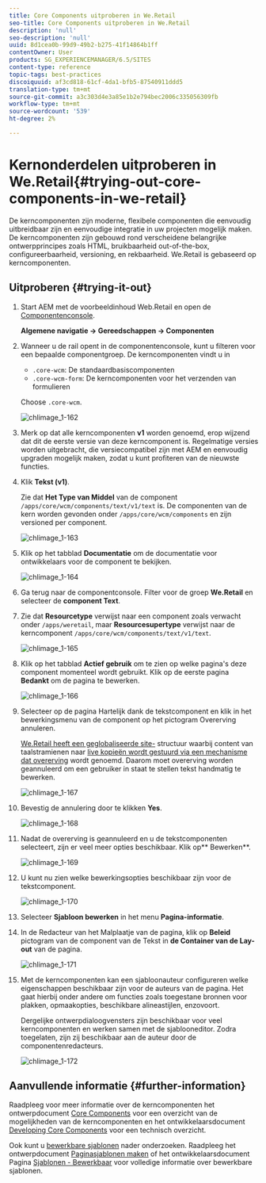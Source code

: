 ```yaml
---
title: Core Components uitproberen in We.Retail
seo-title: Core Components uitproberen in We.Retail
description: 'null'
seo-description: 'null'
uuid: 8d1cea0b-99d9-49b2-b275-41f14864b1ff
contentOwner: User
products: SG_EXPERIENCEMANAGER/6.5/SITES
content-type: reference
topic-tags: best-practices
discoiquuid: af3cd818-61cf-4da1-bfb5-87540911ddd5
translation-type: tm+mt
source-git-commit: a3c303d4e3a85e1b2e794bec2006c335056309fb
workflow-type: tm+mt
source-wordcount: '539'
ht-degree: 2%

---
```



# Kernonderdelen uitproberen in We.Retail{#trying-out-core-components-in-we-retail}

De kerncomponenten zijn moderne, flexibele componenten die eenvoudig uitbreidbaar zijn en eenvoudige integratie in uw projecten mogelijk maken. De kerncomponenten zijn gebouwd rond verscheidene belangrijke ontwerpprincipes zoals HTML, bruikbaarheid out-of-the-box, configureerbaarheid, versioning, en rekbaarheid. We.Retail is gebaseerd op kerncomponenten.

## Uitproberen {#trying-it-out}

1. Start AEM met de voorbeeldinhoud Web.Retail en open de [Componentenconsole](/help/sites-authoring/default-components-console.md).

   **Algemene navigatie -> Gereedschappen -> Componenten**

1. Wanneer u de rail opent in de componentenconsole, kunt u filteren voor een bepaalde componentgroep. De kerncomponenten vindt u in

   * `.core-wcm`: De standaardbasiscomponenten
   * `.core-wcm-form`: De kerncomponenten voor het verzenden van formulieren

   Choose `.core-wcm`.

   ![chlimage_1-162](assets/chlimage_1-162.png)

1. Merk op dat alle kerncomponenten **v1** worden genoemd, erop wijzend dat dit de eerste versie van deze kerncomponent is. Regelmatige versies worden uitgebracht, die versiecompatibel zijn met AEM en eenvoudig upgraden mogelijk maken, zodat u kunt profiteren van de nieuwste functies.
1. Klik **Tekst (v1)**.

   Zie dat **Het Type van Middel** van de component `/apps/core/wcm/components/text/v1/text` is. De componenten van de kern worden gevonden onder `/apps/core/wcm/components` en zijn versioned per component.

   ![chlimage_1-163](assets/chlimage_1-163.png)

1. Klik op het tabblad **Documentatie** om de documentatie voor ontwikkelaars voor de component te bekijken.

   ![chlimage_1-164](assets/chlimage_1-164.png)

1. Ga terug naar de componentconsole. Filter voor de groep **We.Retail** en selecteer de **component Text**.
1. Zie dat **Resourcetype** verwijst naar een component zoals verwacht onder `/apps/weretail`, maar **Resourcesupertype** verwijst naar de kerncomponent `/apps/core/wcm/components/text/v1/text`.

   ![chlimage_1-165](assets/chlimage_1-165.png)

1. Klik op het tabblad **Actief gebruik** om te zien op welke pagina&#39;s deze component momenteel wordt gebruikt. Klik op de eerste pagina **Bedankt** om de pagina te bewerken.

   ![chlimage_1-166](assets/chlimage_1-166.png)

1. Selecteer op de pagina Hartelijk dank de tekstcomponent en klik in het bewerkingsmenu van de component op het pictogram Overerving annuleren.

   [We.Retail heeft een geglobaliseerde site-](/help/sites-developing/we-retail-globalized-site-structure.md) structuur waarbij content van taalstramienen naar  [live kopieën wordt gestuurd via een mechanisme dat overerving](/help/sites-administering/msm.md) wordt genoemd. Daarom moet overerving worden geannuleerd om een gebruiker in staat te stellen tekst handmatig te bewerken.

   ![chlimage_1-167](assets/chlimage_1-167.png)

1. Bevestig de annulering door te klikken **Yes**.

   ![chlimage_1-168](assets/chlimage_1-168.png)

1. Nadat de overerving is geannuleerd en u de tekstcomponenten selecteert, zijn er veel meer opties beschikbaar. Klik op** Bewerken**.

   ![chlimage_1-169](assets/chlimage_1-169.png)

1. U kunt nu zien welke bewerkingsopties beschikbaar zijn voor de tekstcomponent.

   ![chlimage_1-170](assets/chlimage_1-170.png)

1. Selecteer **Sjabloon bewerken** in het menu **Pagina-informatie**.
1. In de Redacteur van het Malplaatje van de pagina, klik op **Beleid** pictogram van de component van de Tekst in **de Container van de Lay-out** van de pagina.

   ![chlimage_1-171](assets/chlimage_1-171.png)

1. Met de kerncomponenten kan een sjabloonauteur configureren welke eigenschappen beschikbaar zijn voor de auteurs van de pagina. Het gaat hierbij onder andere om functies zoals toegestane bronnen voor plakken, opmaakopties, beschikbare alineastijlen, enzovoort.

   Dergelijke ontwerpdialoogvensters zijn beschikbaar voor veel kerncomponenten en werken samen met de sjablooneditor. Zodra toegelaten, zijn zij beschikbaar aan de auteur door de componentenredacteurs.

   ![chlimage_1-172](assets/chlimage_1-172.png)

## Aanvullende informatie {#further-information}

Raadpleeg voor meer informatie over de kerncomponenten het ontwerpdocument [Core Components](https://docs.adobe.com/content/help/en/experience-manager-core-components/using/introduction.html) voor een overzicht van de mogelijkheden van de kerncomponenten en het ontwikkelaarsdocument [Developing Core Components](https://helpx.adobe.com/experience-manager/core-components/using/developing.html) voor een technisch overzicht.

Ook kunt u [bewerkbare sjablonen](/help/sites-developing/we-retail-editable-templates.md) nader onderzoeken. Raadpleeg het ontwerpdocument [Paginasjablonen maken](/help/sites-authoring/templates.md) of het ontwikkelaarsdocument Pagina [Sjablonen - Bewerkbaar](/help/sites-developing/page-templates-editable.md) voor volledige informatie over bewerkbare sjablonen.
